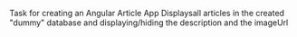 Task for creating an Angular Article App
Displaysall articles in the created "dummy" database and displaying/hiding the description and the imageUrl
